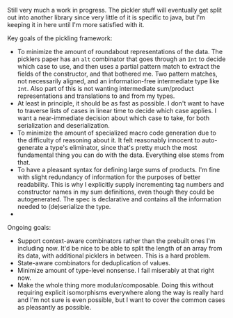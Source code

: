 Still very much a work in progress. The pickler stuff will eventually get split out into another library since very little of it is specific to java, but I'm keeping it in here until I'm more satisfied with it.

Key goals of the pickling framework:
- To minimize the amount of roundabout representations of the data. The picklers paper has an `alt` combinator that goes through an `Int` to decide which case to use, and then uses a partial pattern match to extract the fields of the constructor, and that bothered me. Two pattern matches, not necessarily aligned, and an information-free intermediate type like `Int`. Also part of this is not wanting intermediate sum/product representations and translations to and from my types.
- At least in principle, it should be as fast as possible. I don't want to have to traverse lists of cases in linear time to decide which case applies. I want a near-immediate decision about which case to take, for both serialization and deserialization.
- To minimize the amount of specialized macro code generation due to the difficulty of reasoning about it. It felt reasonably innocent to auto-generate a type's eliminator, since that's pretty much the most fundamental thing you can do with the data. Everything else stems from that.
- To have a pleasant syntax for defining large sums of products. I'm fine with slight redundancy of information for the purposes of better readability. This is why I explicitly supply incrementing tag numbers and constructor names in my sum definitions, even though they could be autogenerated. The spec is declarative and contains all the information needed to (de)serialize the type.
- 

Ongoing goals:
- Support context-aware combinators rather than the prebuilt ones I'm including now. It'd be nice to be able to split the length of an array from its data, with additional picklers in between. This is a hard problem.
- State-aware combinators for deduplication of values.
- Minimize amount of type-level nonsense. I fail miserably at that right now.
- Make the whole thing more modular/composable. Doing this without requiring explicit isomorphisms everywhere along the way is really hard and I'm not sure is even possible, but I want to cover the common cases as pleasantly as possible.

